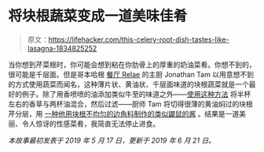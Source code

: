 # 将块根蔬菜变成一道美味佳肴

> 原文：<https://lifehacker.com/this-celery-root-dish-tastes-like-lasagna-1834825252>

当你想到芹菜根时，你可能会想到粘在你肋骨上的厚重的奶油菜肴。你想不到的，很可能是千层面。但是哥本哈根 [餐厅 Relae](https://skillet.lifehacker.com/secrets-from-the-most-sustainable-restaurant-in-the-wor-1834652268) 的主厨 Jonathan Tam 以用意想不到的方式使用蔬菜而闻名，这种薄片状、黄油状、千层面味道的块根蔬菜就是一个最好的例子。除了用香喷喷的油添加类似牛至的味道之外——[使用这种方法](https://skillet.lifehacker.com/make-quick-vibrant-infusions-by-blending-leaves-into-b-1831366481) 将半杯左右的香草与两杯油混合，然后过滤——厨师 Tam 将切得很薄的黄油焖过的块根芹分层，用 [一种他用块根不均匀的边角料制作的类似鼹鼠的酱](https://skillet.lifehacker.com/turn-root-vegetable-odds-and-ends-into-this-sauce-1834273117?_ga=2.93016477.1675863245.1557757403-1723114163.1524514905) 。结果是一道美丽、令人惊讶的性感菜肴，我简直无法停止进食。

*本故事最初发表于 2019 年 5 月 17 日，更新于 2019 年 6 月 21 日。*